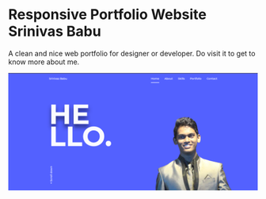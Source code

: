 # Responsive Portfolio Website Srinivas Babu

A clean and nice web portfolio for designer or developer. Do visit it to get to know more about me.

![Preview](https://github.com/Coder-Srinivas/Personal-Portfolio/blob/master/assets/img/preview.png)
